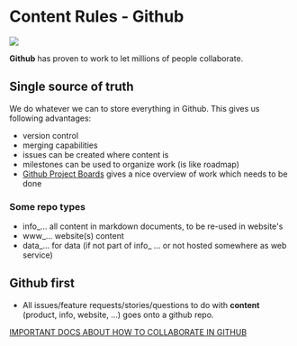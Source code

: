 
# Content Rules - Github

![](https://images.unsplash.com/photo-1533529318682-0c3e2fc1e225?ixlib=rb-0.3.5&ixid=eyJhcHBfaWQiOjEyMDd9&s=66bef43351b3fe01a5b3b41f9d7d3a64&auto=format&fit=crop&w=1950&q=80)

__Github__ has proven to work to let millions of people collaborate.

## Single source of truth

We do whatever we can to store everything in Github. This gives us following advantages:

- version control
- merging capabilities
- issues can be created where content is
- milestones can be used to organize work (is like roadmap)
- [Github Project Boards](https://help.github.com/en/articles/about-project-boards#templates-for-project-boards) gives a nice overview of work which needs to be done

### Some repo types

- info_... all content in markdown documents, to be re-used in website's
- www_... website(s) content
- data_... for data (if not part of info_ ... or not hosted somewhere as web service)

## Github first

- All issues/feature requests/stories/questions to do with __content__ (product, info, website, ...) goes onto a github repo.

[IMPORTANT DOCS ABOUT HOW TO COLLABORATE IN GITHUB](https://github.com/threefoldtech/home/tree/master/contribution)
